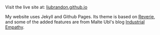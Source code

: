 Visit the live site at: [liubrandon.github.io](https://liubrandon.github.io/)

My website uses Jekyll and Github Pages. Its theme is based on [Reverie](https://github.com/amitmerchant1990/reverie), and some of the added features are from Malte Ubl's blog [Industrial Empathy](https://www.industrialempathy.com/).
